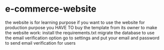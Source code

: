 # e-commerce-website
the website is for learning purpose
if you want to use the website for production purpose you HAVE TO buy the template from its owner
to make the website work:
install the requirements.txt
migrate the database
to use the email verification option go to settings and put your email and password to send email verification for users
